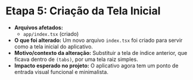 # Etapa 5: Criação da Tela Inicial

*   **Arquivos afetados:**
    *   `app/index.tsx` (criado)
*   **O que foi alterado:** Um novo arquivo `index.tsx` foi criado para servir como a tela inicial do aplicativo.
*   **Motivo/contexto da alteração:** Substituir a tela de índice anterior, que ficava dentro de `(tabs)`, por uma tela raiz simples.
*   **Impacto esperado no projeto:** O aplicativo agora tem um ponto de entrada visual funcional e minimalista.
